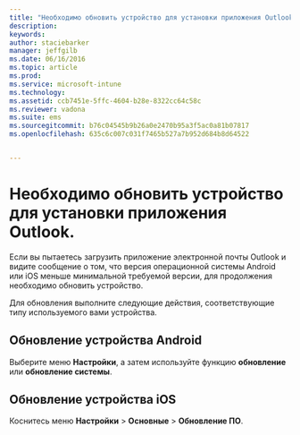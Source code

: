 ```yaml
---
title: "Необходимо обновить устройство для установки приложения Outlook | Microsoft Intune"
description: 
keywords: 
author: staciebarker
manager: jeffgilb
ms.date: 06/16/2016
ms.topic: article
ms.prod: 
ms.service: microsoft-intune
ms.technology: 
ms.assetid: ccb7451e-5ffc-4604-b28e-8322cc64c58c
ms.reviewer: vadona
ms.suite: ems
ms.sourcegitcommit: b76c04545b9b26a0e2470b95a3f5ac0a81b07817
ms.openlocfilehash: 635c6c007c031f7465b527a7b952d684b8d64522


---
```


# Необходимо обновить устройство для установки приложения Outlook.

Если вы пытаетесь загрузить приложение электронной почты Outlook и видите сообщение о том, что версия операционной системы Android или iOS меньше минимальной требуемой версии, для продолжения необходимо обновить устройство. 

Для обновления выполните следующие действия, соответствующие типу используемого вами устройства.

## Обновление устройства Android
Выберите меню **Настройки**, а затем используйте функцию **обновление** или **обновление системы**.

## Обновление устройства iOS
Коснитесь меню **Настройки** &gt; **Основные** &gt; **Обновление ПО**.




<!--HONumber=Jul16_HO2-->


